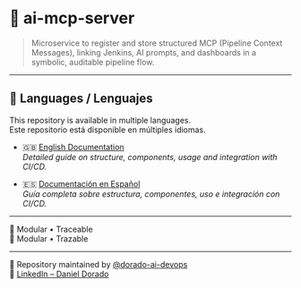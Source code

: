 # 🧠 ai-mcp-server

> Microservice to register and store structured MCP (Pipeline Context Messages), linking Jenkins, AI prompts, and dashboards in a symbolic, auditable pipeline flow.

---

## 📘 Languages / Lenguajes

This repository is available in multiple languages.  
Este repositorio está disponible en múltiples idiomas.

- 🇬🇧 [English Documentation](./README_ai-mcp-server_EN.md)  
  _Detailed guide on structure, components, usage and integration with CI/CD._

- 🇪🇸 [Documentación en Español](./README_ai-mcp-server.md)  
  _Guía completa sobre estructura, componentes, uso e integración con CI/CD._

---

🧠  Modular • Traceable  
🧠  Modular • Trazable


---

📁 Repository maintained by [@dorado-ai-devops](https://github.com/dorado-ai-devops)  
🔗 [LinkedIn – Daniel Dorado](https://www.linkedin.com/in/doradodaniel/)
